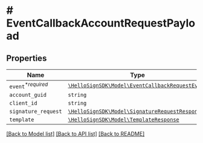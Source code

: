 # # EventCallbackAccountRequestPayload



## Properties

Name | Type | Description | Notes
------------ | ------------- | ------------- | -------------
| `event`<sup>*_required_</sup> | [```\HelloSignSDK\Model\EventCallbackRequestEvent```](EventCallbackRequestEvent.md) |    |  |
| `account_guid` | ```string``` |    |  |
| `client_id` | ```string``` |    |  |
| `signature_request` | [```\HelloSignSDK\Model\SignatureRequestResponse```](SignatureRequestResponse.md) |    |  |
| `template` | [```\HelloSignSDK\Model\TemplateResponse```](TemplateResponse.md) |    |  |

[[Back to Model list]](../../README.md#models) [[Back to API list]](../../README.md#endpoints) [[Back to README]](../../README.md)
